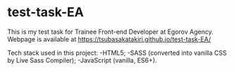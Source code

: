 # test-task-EA
This is my test task for Trainee Front-end Developer at Egorov Agency. 
Webpage is available at https://tsubasakatakiri.github.io/test-task-EA/

Tech stack used in this project: 
-HTML5;
-SASS (converted into vanilla CSS by Live Sass Compiler);
-JavaScript (vanilla, ES6+).
